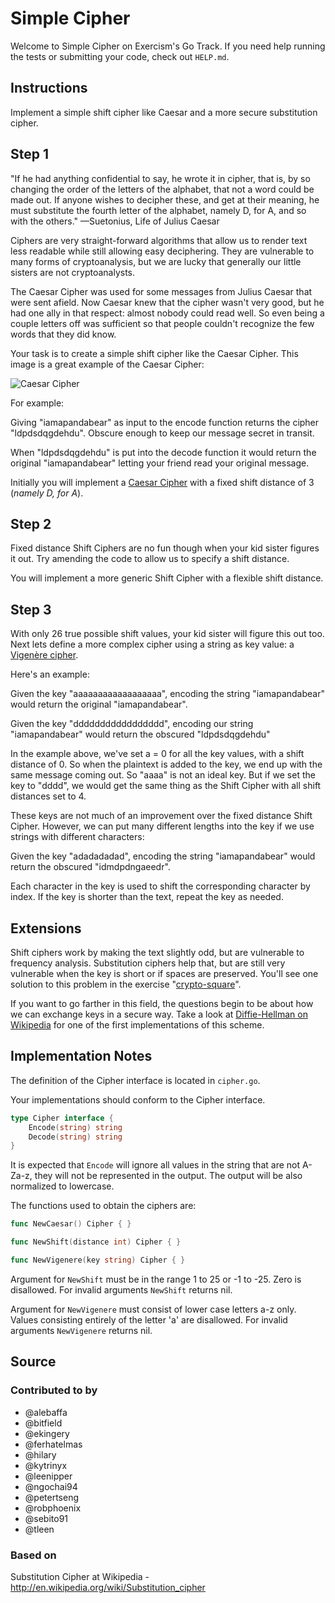 # Simple Cipher

Welcome to Simple Cipher on Exercism's Go Track.
If you need help running the tests or submitting your code, check out `HELP.md`.

## Instructions

Implement a simple shift cipher like Caesar and a more secure
substitution cipher.

## Step 1

"If he had anything confidential to say, he wrote it in cipher, that
is, by so changing the order of the letters of the alphabet, that not
a word could be made out. If anyone wishes to decipher these, and get
at their meaning, he must substitute the fourth letter of the
alphabet, namely D, for A, and so with the others." —Suetonius, Life
of Julius Caesar

Ciphers are very straight-forward algorithms that allow us to render
text less readable while still allowing easy deciphering. They are
vulnerable to many forms of cryptoanalysis, but we are lucky that
generally our little sisters are not cryptoanalysts.

The Caesar Cipher was used for some messages from Julius Caesar that
were sent afield. Now Caesar knew that the cipher wasn't very good,
but he had one ally in that respect: almost nobody could read well. So
even being a couple letters off was sufficient so that people couldn't
recognize the few words that they did know.

Your task is to create a simple shift cipher like the Caesar Cipher.
This image is a great example of the Caesar Cipher:

![Caesar Cipher][1]

For example:

Giving "iamapandabear" as input to the encode function returns the
cipher "ldpdsdqgdehdu". Obscure enough to keep our message secret in
transit.

When "ldpdsdqgdehdu" is put into the decode function it would return
the original "iamapandabear" letting your friend read your original
message.

Initially you will implement a [Caesar Cipher][cc] with a fixed shift
distance of 3 (_namely D, for A_).

## Step 2

Fixed distance Shift Ciphers are no fun though when your kid sister
figures it out. Try amending the code to allow us to specify a shift
distance.

You will implement a more generic Shift Cipher with a flexible shift
distance.

## Step 3

With only 26 true possible shift values, your kid sister will figure
this out too. Next lets define a more complex cipher using a string as
key value: a [Vigenère cipher][vc].

Here's an example:

Given the key "aaaaaaaaaaaaaaaaaa", encoding the string
"iamapandabear" would return the original "iamapandabear".

Given the key "ddddddddddddddddd", encoding our string "iamapandabear"
would return the obscured "ldpdsdqgdehdu"

In the example above, we've set a = 0 for all the key values, with a
shift distance of 0. So when the plaintext is added to the key, we end
up with the same message coming out. So "aaaa" is not an ideal
key. But if we set the key to "dddd", we would get the same thing as
the Shift Cipher with all shift distances set to 4.

These keys are not much of an improvement over the fixed distance Shift
Cipher. However, we can put many different lengths into the key if we
use strings with different characters:

Given the key "adadadadad", encoding the string "iamapandabear" would
return the obscured "idmdpdngaeedr".

Each character in the key is used to shift the corresponding character
by index. If the key is shorter than the text, repeat the key as
needed.

## Extensions

Shift ciphers work by making the text slightly odd, but are vulnerable
to frequency analysis. Substitution ciphers help that, but are still
very vulnerable when the key is short or if spaces are
preserved. You'll see one solution to this problem in the exercise
"[crypto-square](https://github.com/exercism/go/tree/master/exercises/crypto-square)".

If you want to go farther in this field, the questions begin to be
about how we can exchange keys in a secure way. Take a look at
[Diffie-Hellman on Wikipedia][dh] for one of the first implementations
of this scheme.

[1]: https://upload.wikimedia.org/wikipedia/commons/thumb/4/4a/Caesar_cipher_left_shift_of_3.svg/320px-Caesar_cipher_left_shift_of_3.svg.png
[cc]: https://en.wikipedia.org/wiki/Caesar_cipher
[vc]: https://en.wikipedia.org/wiki/Vigen%C3%A8re_cipher
[dh]: https://en.wikipedia.org/wiki/Diffie%E2%80%93Hellman_key_exchange

## Implementation Notes

The definition of the Cipher interface is located in
`cipher.go`.

Your implementations should conform to the Cipher interface.

```go
type Cipher interface {
    Encode(string) string
    Decode(string) string
}
```

It is expected that `Encode` will ignore all values in the string that
are not A-Za-z, they will not be represented in the output. The output
will be also normalized to lowercase.

The functions used to obtain the ciphers are:

```go
func NewCaesar() Cipher { }

func NewShift(distance int) Cipher { }

func NewVigenere(key string) Cipher { }
```

Argument for `NewShift` must be in the range 1 to 25 or -1 to -25.
Zero is disallowed.  For invalid arguments `NewShift` returns nil.

Argument for `NewVigenere` must consist of lower case letters a-z
only.  Values consisting entirely of the letter 'a' are disallowed.
For invalid arguments `NewVigenere` returns nil.

## Source

### Contributed to by

- @alebaffa
- @bitfield
- @ekingery
- @ferhatelmas
- @hilary
- @kytrinyx
- @leenipper
- @ngochai94
- @petertseng
- @robphoenix
- @sebito91
- @tleen

### Based on

Substitution Cipher at Wikipedia - http://en.wikipedia.org/wiki/Substitution_cipher